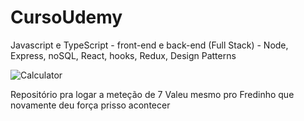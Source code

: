 # CursoUdemy
Javascript e TypeScript - front-end e back-end (Full Stack) - Node, Express, noSQL, React, hooks, Redux, Design Patterns


![Calculator](.cursojs/screenshots/calculator.png)


Repositório pra logar a meteção de 7
Valeu mesmo pro Fredinho que novamente deu força prisso acontecer
